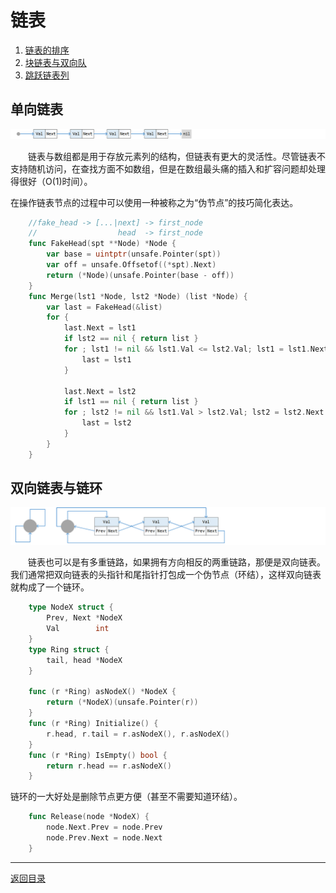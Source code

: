 # 链表
 1. [链表的排序](02-A.md)
 2. [块链表与双向队](02-B.md)
 3. [跳跃链表列](02-C.md)

## 单向链表
![](../images/LinkedList.png)

　　链表与数组都是用于存放元素列的结构，但链表有更大的灵活性。尽管链表不支持随机访问，在查找方面不如数组，但是在数组最头痛的插入和扩容问题却处理得很好（O(1)时间）。

在操作链表节点的过程中可以使用一种被称之为“伪节点”的技巧简化表达。
```go
	//fake_head -> [...|next] -> first_node
	//                  head  -> first_node
	func FakeHead(spt **Node) *Node {
		var base = uintptr(unsafe.Pointer(spt))
		var off = unsafe.Offsetof((*spt).Next)
		return (*Node)(unsafe.Pointer(base - off))
	}
	func Merge(lst1 *Node, lst2 *Node) (list *Node) {
		var last = FakeHead(&list)
		for {
			last.Next = lst1
			if lst2 == nil { return list }
			for ; lst1 != nil && lst1.Val <= lst2.Val; lst1 = lst1.Next {
				last = lst1
			}

			last.Next = lst2
			if lst1 == nil { return list }
			for ; lst2 != nil && lst1.Val > lst2.Val; lst2 = lst2.Next {
				last = lst2
			}
		}
	}
```

## 双向链表与链环
![](../images/Ring.png)

　　链表也可以是有多重链路，如果拥有方向相反的两重链路，那便是双向链表。我们通常把双向链表的头指针和尾指针打包成一个伪节点（环结），这样双向链表就构成了一个链环。
```go
	type NodeX struct {
		Prev, Next *NodeX
		Val        int
	}
	type Ring struct {
		tail, head *NodeX
	}

	func (r *Ring) asNodeX() *NodeX {
		return (*NodeX)(unsafe.Pointer(r))
	}
	func (r *Ring) Initialize() {
		r.head, r.tail = r.asNodeX(), r.asNodeX()
	}
	func (r *Ring) IsEmpty() bool {
		return r.head == r.asNodeX()
	}
```
链环的一大好处是删除节点更方便（甚至不需要知道环结）。
```go
	func Release(node *NodeX) {
		node.Next.Prev = node.Prev
		node.Prev.Next = node.Next
	}
```

---
[返回目录](../index.md)
